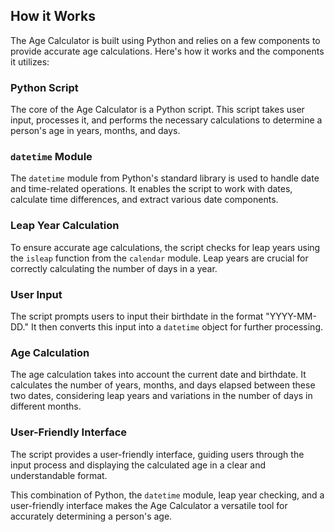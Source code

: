## How it Works

The Age Calculator is built using Python and relies on a few components to provide accurate age calculations. Here's how it works and the components it utilizes:

### Python Script

The core of the Age Calculator is a Python script. This script takes user input, processes it, and performs the necessary calculations to determine a person's age in years, months, and days.

### `datetime` Module

The `datetime` module from Python's standard library is used to handle date and time-related operations. It enables the script to work with dates, calculate time differences, and extract various date components.

### Leap Year Calculation

To ensure accurate age calculations, the script checks for leap years using the `isleap` function from the `calendar` module. Leap years are crucial for correctly calculating the number of days in a year.

### User Input

The script prompts users to input their birthdate in the format "YYYY-MM-DD." It then converts this input into a `datetime` object for further processing.

### Age Calculation

The age calculation takes into account the current date and birthdate. It calculates the number of years, months, and days elapsed between these two dates, considering leap years and variations in the number of days in different months.

### User-Friendly Interface

The script provides a user-friendly interface, guiding users through the input process and displaying the calculated age in a clear and understandable format.

This combination of Python, the `datetime` module, leap year checking, and a user-friendly interface makes the Age Calculator a versatile tool for accurately determining a person's age.


